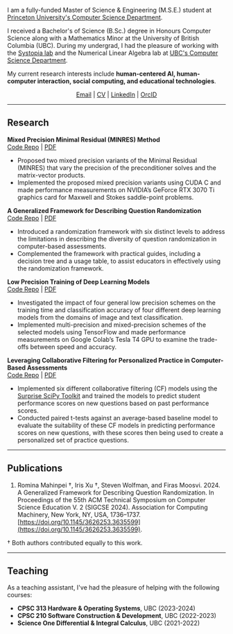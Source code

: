 I am a fully-funded Master of Science & Engineering (M.S.E.) student at [Princeton University's Computer Science Department](https://www.cs.princeton.edu/). 

I received a Bachelor's of Science (B.Sc.) degree in Honours Computer Science along with a Mathematics Minor at the University of British Columbia (UBC). During my undergrad, I had the pleasure of working with the [Systopia lab](https://systopia.cs.ubc.ca/) and the Numerical Linear Algebra lab at [UBC's Computer Science Department](https://www.cs.ubc.ca/).

My current research interests include **human-centered AI, human-computer interaction, social computing, and educational technologies**.

<div style="text-align: center;">
<a href="mailto:romina.mahinpei@yahoo.com">Email</a> | <a href="assets/files/CV.pdf">CV</a> | <a href="https://www.linkedin.com/in/romina-mahinpei/">LinkedIn</a> | <a href="https://orcid.org/0000-0002-7500-5928">OrcID</a>
<p></p>
</div>

--------------
## Research
**Mixed Precision Minimal Residual (MINRES) Method**\
[Code Repo](https://github.com/rmahinpei/mixed-precision-minres) | [PDF](https://github.com/rmahinpei/mixed-precision-minres/blob/main/thesis_mahinpei.pdf)
- Proposed two mixed precision variants of the Minimal Residual (MINRES) that vary the precision of the preconditioner solves and the matrix-vector products.
- Implemented the proposed mixed precision variants using CUDA C and made performance measurements on NVIDIA’s GeForce RTX 3070 Ti graphics card for Maxwell and Stokes saddle-point problems.

**A Generalized Framework for Describing Question Randomization**\
[Code Repo](https://github.com/open-resources/randomization_framework/tree/main) | [PDF](https://dl.acm.org/doi/10.1145/3626253.3635599)
- Introduced a randomization framework with six distinct levels to address the limitations in describing the diversity of question randomization in computer-based assessments.
- Complemented the framework with practical guides, including a decision tree and a usage table, to assist educators in effectively using the randomization framework.

**Low Precision Training of Deep Learning Models**\
[Code Repo](https://github.com/rmahinpei/low-precision-deep-learning) | [PDF](https://github.com/rmahinpei/low-precision-deep-learning/blob/main/docs/report.pdf)
- Investigated the impact of four general low precision schemes on the training time and classification accuracy of four different deep learning models from the domains of image and text classification.
- Implemented multi-precision and mixed-precision schemes of the selected models using TensorFlow and made performance measurements on Google Colab’s Tesla T4 GPU to examine the trade-offs between speed and accuracy.

**Leveraging Collaborative Filtering for Personalized Practice in Computer-Based Assessments**\
[Code Repo](https://github.com/rmahinpei/personalized-practice) | [PDF](https://github.com/rmahinpei/personalized-practice/blob/main/docs/personalized-practice.pdf)
- Implemented six different collaborative filtering (CF) models using the [Surprise SciPy Toolkit](https://surpriselib.com/) and trained the models to predict student performance scores on new questions based on past performance scores.
- Conducted paired t-tests against an average-based baseline model to evaluate the suitability of these CF models in predicting performance scores on new questions, with these scores then being used to create a personalized set of practice questions.


--------------
## Publications
1. Romina Mahinpei †, Iris Xu †, Steven Wolfman, and Firas Moosvi. 2024. A Generalized Framework for Describing Question Randomization. In Proceedings of the 55th ACM Technical Symposium on Computer Science Education V. 2 (SIGCSE 2024). Association for Computing Machinery, New York, NY, USA, 1736–1737. [https://doi.org/10.1145/3626253.3635599](https://doi.org/10.1145/3626253.3635599).

† Both authors contributed equally to this work.

--------------
## Teaching
As a teaching assistant, I've had the pleasure of helping with the following courses:

- **CPSC 313 Hardware & Operating Systems**, UBC (2023-2024)
- **CPSC 210 Software Construction & Development**, UBC (2022-2023)
- **Science One Differential & Integral Calculus**, UBC (2021-2022)


